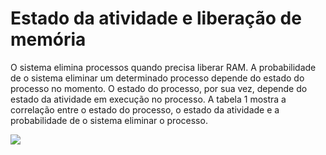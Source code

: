 # Estado da atividade e liberação de memória

O sistema elimina processos quando precisa liberar RAM. A probabilidade de o sistema eliminar um determinado processo depende do estado do processo no momento. O estado do processo, por sua vez, depende do estado da atividade em execução no processo. A tabela 1 mostra a correlação entre o estado do processo, o estado da atividade e a probabilidade de o sistema eliminar o processo. 

<image src="ciclo de vida e estado da atividade.jpg">